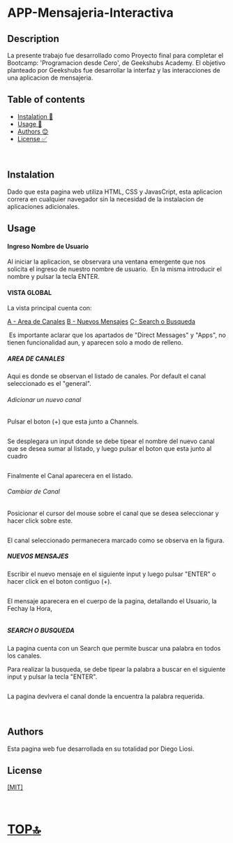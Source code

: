 
# APP-Mensajeria-Interactiva

## Description
La presente trabajo fue desarrollado como Proyecto final para completar el Bootcamp: 'Programacion desde Cero', de Geekshubs Academy.
El objetivo planteado por Geekshubs fue desarrollar la interfaz y las interacciones de una aplicacion de mensajeria.

## Table of contents
- [Instalation :electric_plug:](#instalation)
- [Usage :green_book:](#usage)
- [Authors :blush:](#authors)
- [License :white_check_mark:](#license)

<br>

## Instalation
Dado que esta pagina web utiliza HTML, CSS y JavasCript, esta aplicacion correra en cualquier navegador sin la necesidad de la instalacion de aplicaciones adicionales. 
<br>

## Usage
#### Ingreso Nombre de Usuario
Al iniciar la aplicacion, se observara una ventana emergente que nos solicita el ingreso de nuestro nombre de usuario.
    <img href='img\img1.png'>
En la misma introducir el nombre y pulsar la tecla ENTER.
<br>
#### VISTA GLOBAL
La vista principal cuenta con:

[A - Area de Canales](#area-de-canales)
[B - Nuevos Mensajes](#nuevos-mensajes)
[C- Search o Busqueda](#search-o-busqueda)

<img href='img/img2.png'>
Es importante aclarar que los apartados de "Direct Messages" y "Apps", no tienen funcionalidad aun, y aparecen solo a modo de relleno.

##### AREA DE CANALES
Aqui es donde se observan el listado de canales.
Por default el canal seleccionado es el "general". 

###### Adicionar un nuevo canal
Pulsar el boton (+) que esta junto a Channels.

<img href='img/img3.png'>

Se desplegara un input donde se debe tipear el nombre del nuevo canal que se desea sumar al listado, y luego pulsar el boton que esta junto al cuadro 

<img href='img/img4.png'>

Finalmente el Canal aparecera en el listado.

###### Cambiar de Canal
Posicionar el cursor del mouse sobre el canal que se desea seleccionar y hacer click sobre este.

<img href='img/img5.png'>

El canal seleccionado permanecera marcado como se observa en la figura. 

##### NUEVOS MENSAJES

Escribir el nuevo mensaje en el siguiente input y luego pulsar "ENTER" o hacer click en el boton contiguo (+).

<img href='img/img6.png'>

El mensaje aparecera en el cuerpo de la pagina, detallando el Usuario, la Fechay la Hora,

<img href='img/img7.png'>

##### SEARCH O BUSQUEDA
La pagina cuenta con un Search que permite buscar una palabra en todos los canales. 

Para realizar la busqueda, se debe tipear la palabra a buscar en el siguiente input y pulsar la tecla "ENTER".

<img href='img/img8.png'>

La pagina devlvera el canal donde la encuentra la palabra requerida.

<br>

## Authors
Esta pagina web fue desarrollada en su totalidad por Diego Liosi.

## License

<a href="LICENSE">[MIT]</a>

<br>

# [TOP:top:](#table-of-contents)